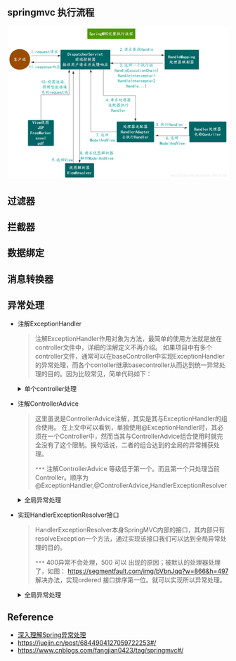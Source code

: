 ## springmvc 执行流程

![](/.images/doc/advance/springmvc/process.png)

## 过滤器

## 拦截器

## 数据绑定

## 消息转换器

## 异常处理
* 注解ExceptionHandler
    > 注解ExceptionHandler作用对象为方法，最简单的使用方法就是放在controller文件中，详细的注解定义不再介绍。
    > 如果项目中有多个controller文件，通常可以在baseController中实现ExceptionHandler的异常处理，而各个contoller继承basecontroller从而达到统一异常处理的目的。因为比较常见，简单代码如下：

    <details><summary>单个controller处理</summary>

    ```java
    @ExceptionHandler(Exception.class)
    @ResponseBody
    public String exceptionHandler(Exception ex){
        return this.getClass().getSimpleName() + ": " + ex.getMessage();
    } 
    ```
    </details>

* 注解ControllerAdvice
    > 这里虽说是ControllerAdvice注解，其实是其与ExceptionHandler的组合使用。
    > 在上文中可以看到，单独使用@ExceptionHandler时，其必须在一个Controller中，然而当其与ControllerAdvice组合使用时就完全没有了这个限制。换句话说，二者的组合达到的全局的异常捕获处理。
    > 
    > `***` 注解ControllerAdvice 等级低于第一个。而且第一个只处理当前Controller。顺序为 @ExceptionHandler,@ControllerAdvice,HandlerExceptionResolver 
    
    <details><summary>全局异常处理</summary>

    ```java
    @ControllerAdvice
    public class ExceptionHandlerAdvice {
        //也可以出现   自定义Exception，和其他Exception
        @ExceptionHandler(Exception.class)
        @ResponseBody
        public String exceptionHandler(Exception ex){
            return this.getClass().getSimpleName() + ": " + ex.getMessage();
        }
    }   
    ```
    </details>

* 实现HandlerExceptionResolver接口
    > HandlerExceptionResolver本身SpringMVC内部的接口，其内部只有resolveException一个方法，通过实现该接口我们可以达到全局异常处理的目的。
    > 
    > `***` 400异常不会处理，500 可以 出现的原因；被默认的处理器处理了，如图： https://segmentfault.com/img/bVbnJqq?w=866&h=497
    > 解决办法，实现ordered 接口排序第一位。就可以实现所以异常处理。

    <details><summary>全局异常处理</summary>

    ```java
    @Component
    public class MyHandlerExceptionResolver implements HandlerExceptionResolver, Ordered {

        @Override
        public ModelAndView resolveException(HttpServletRequest request,
                                             HttpServletResponse response,
                                             Object handler,
                                             Exception ex) {
            PrintWriter writer = null;
            try {
                writer = response.getWriter();
            } catch (IOException e) {
                e.printStackTrace();
            }
            writer.write(this.getClass().getSimpleName() + ": " + ex.getMessage());
            writer.flush();
            writer.close();
            return new ModelAndView();
        }

        @Override
        public int getOrder() {
            return -1;
        }
    }
    ```
    </details>
  

## Reference
* [深入理解Spring异常处理](https://segmentfault.com/a/1190000018010162)
* https://juejin.cn/post/6844904127059722253#/
* https://www.cnblogs.com/fangjian0423/tag/springmvc#/